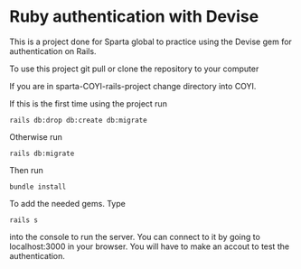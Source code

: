 # Ruby authentication with Devise

This is a project done for Sparta global to practice using the Devise gem for authentication on Rails.

To use this project git pull or clone the repository to your computer

If you are in sparta-COYI-rails-project change directory into COYI.

If this is the first time using the project run

```
rails db:drop db:create db:migrate
```

Otherwise run

```
rails db:migrate
```

Then run

```
bundle install
```

To add the needed gems. Type

```
rails s
```

into the console to run the server. You can connect to it by going to localhost:3000 in your browser. You will have to make an accout to test the authentication.
